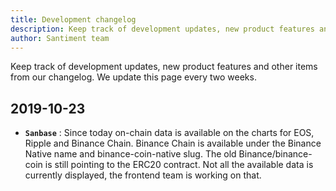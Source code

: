 ```yaml
---
title: Development changelog
description: Keep track of development updates, new product features and other items from our changelog
author: Santiment team
---
```


Keep track of development updates, new product features and other items from our changelog.
We update this page every two weeks.

## 2019-10-23

- **`Sanbase`** : Since today on-chain data is available on the charts for EOS, Ripple and Binance Chain. Binance Chain is available under the Binance Native name and binance-coin-native slug. The old Binance/binance-coin is still pointing to the ERC20 contract. Not all the available data is currently displayed, the frontend team is working on that.

